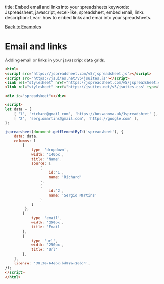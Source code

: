 title: Embed email and links into your spreadsheets
keywords: Jspreadsheet, javascript, excel-like, spreadsheet,  embed email, links
description: Learn how to embed links and email into your spreadsheets.

[Back to Examples](/docs/v5/examples "Back to the examples section")

# Email and links

Adding email or links in your javascript data grids.

```html
<html>
<script src="https://jspreadsheet.com/v5/jspreadsheet.js"></script>
<script src="https://jsuites.net/v5/jsuites.js"></script>
<link rel="stylesheet" href="https://jspreadsheet.com/v5/jspreadsheet.css" type="text/css" />
<link rel="stylesheet" href="https://jsuites.net/v5/jsuites.css" type="text/css" />

<div id="spreadsheet"></div>

<script>
let data = [
    [ '1', 'richard@gmail.com', 'https://bossanova.uk/Jspreadsheet' ],
    [ '2', 'sergiomartins@gmail.com', 'https://google.com' ],
];

jspreadsheet(document.getElementById('spreadsheet'), {
    data: data,
    columns: [
        {
            type: 'dropdown',
            width: '140px',
            title: 'Name',
            source: [
                {
                    id:'1',
                    name: 'Richard'
                },
                {
                    id:'2',
                    name: 'Sergio Martins'
                }
            ]
         },
        {
            type: 'email',
            width: '250px',
            title: 'Email'
        },
        {
            type: 'url',
            width: '250px',
            title: 'Url'
        },
    ],
    license: '39130-64ebc-bd98e-26bc4',
});
</script>
</html>
```
 
